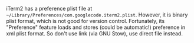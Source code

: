 iTerm2 has a preference plist file at `~/Library/Preferences/com.googlecode.iterm2.plist`. However, it is binary plist format, which is not good for version control.
Fortunately, its "Preference" feature loads and stores (could be automatic!) preference in xml plist format. So don't use link (via GNU Stow), use direct file instead.

